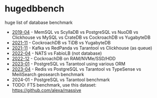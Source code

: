 # hugedbbench
huge list of database benchmark

- [2019-04](https://kokizzu.blogspot.com/2019/04/huge-list-of-database-benchmark.html) - MemSQL vs ScyllaDB vs PostgreSQL vs NuoDB vs Clickhouse vs MySQL vs CrateDB vs CockroachDB vs YugabyteDB
- [2021-11](https://kokizzu.blogspot.com/2021/11/databases-with-automatic-rebalance.html) - CockroachDB vs TiDB vs YugabyteDB
- [2021-11](https://kokizzu.blogspot.com/2021/11/kafka-vs-redpanda-benchmark.html) - Kafka vs RedPanda vs Tarantool vs Clickhouse (as queue)
- [2022-04](http://kokizzu.blogspot.com/2022/04/automatic-load-balancer.html) - NATS vs FabioLB (not database)
- [2022-12](https://kokizzu.blogspot.com/2022/12/cockroachdb-benchmark-on-different-disk.html) - CockroachDB on RAM/NVMe/SSD/HDD
- [2023-01](https://github.com/kokizzu/gorm-vs-korm) - PostgreSQL vs Tarantool using various ORM
- [2023-04](https://kokizzu.blogspot.com/2023/04/geosearch-database-benchmark.html) - Redis vs PostgreSQL vs Tarantool vs TypeSense vs MeiliSearch geosearch benchmark
- 2024-01 - PostgreSQL vs Tarantool benchmark
- TODO: FTS benchmark, use this dataset: https://github.com/alexa/massive
